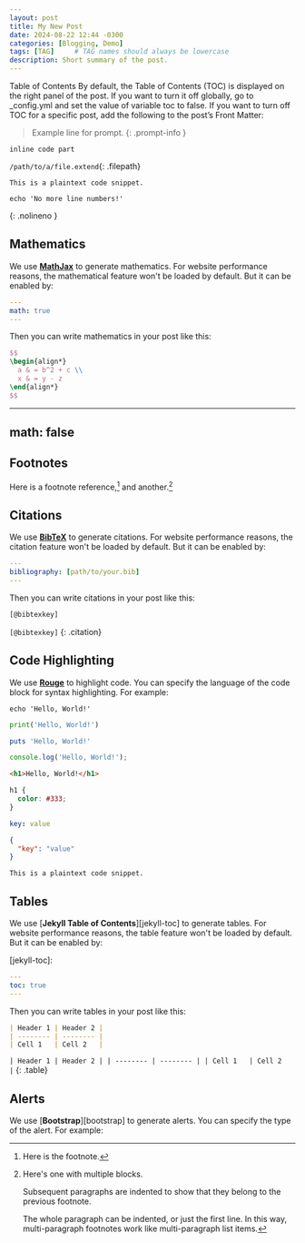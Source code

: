 ```yaml
---
layout: post
title: My New Post
date: 2024-08-22 12:44 -0300
categories: [Blogging, Demo]
tags: [TAG]     # TAG names should always be lowercase
description: Short summary of the post.
---
```

Table of Contents
By default, the Table of Contents (TOC) is displayed on the 
right panel of the post. If you want to turn it off globally,
go to _config.yml and set the value of variable toc to false. 
If you want to turn off TOC for a specific post, add the following 
to the post’s Front Matter:

> Example line for prompt.
{: .prompt-info }

`inline code part`

`/path/to/a/file.extend`{: .filepath}

```
This is a plaintext code snippet.
```

```shell
echo 'No more line numbers!'
```
{: .nolineno }



## Mathematics

We use [**MathJax**][mathjax] to generate mathematics. For website performance reasons, the mathematical feature won't be loaded by default. But it can be enabled by:

[mathjax]: https://www.mathjax.org/

```yaml
---
math: true
---
```

Then you can write mathematics in your post like this:

```latex
$$
\begin{align*}
  a & = b^2 + c \\
  x & = y - z
\end{align*}
$$
```

---
math: false
---
## Footnotes

Here is a footnote reference,[^1] and another.[^longnote]

[^1]: Here is the footnote.

[^longnote]: Here's one with multiple blocks.

    Subsequent paragraphs are indented to show that they belong to the previous footnote.

    The whole paragraph can be indented, or just the first line. In this way, multi-paragraph footnotes work like multi-paragraph list items.

## Citations

We use [**BibTeX**][bibtex] to generate citations. For website performance reasons, the citation feature won't be loaded by default. But it can be enabled by:

[bibtex]: http://www.bibtex.org/

```yaml
---
bibliography: [path/to/your.bib]
---
```

Then you can write citations in your post like this:

```latex
[@bibtexkey]
```

``
[@bibtexkey]
``
{: .citation}

## Code Highlighting

We use [**Rouge**][rouge] to highlight code. You can specify the language of the code block for syntax highlighting. For example:

[rouge]: http://rouge.jneen.net/

```shell
echo 'Hello, World!'
```

```python
print('Hello, World!')
```

```ruby
puts 'Hello, World!'
```

```javascript
console.log('Hello, World!');
```

```html
<h1>Hello, World!</h1>
```

```css
h1 {
  color: #333;
}
```

```yaml
key: value
```

```json
{
  "key": "value"
}
```

```plaintext
This is a plaintext code snippet.
```

## Tables

We use [**Jekyll Table of Contents**][jekyll-toc] to generate tables. For website performance reasons, the table feature won't be loaded by default. But it can be enabled by:

[jekyll-toc]:

```yaml
---
toc: true
---
```

Then you can write tables in your post like this:

```markdown
| Header 1 | Header 2 |
| -------- | -------- |
| Cell 1   | Cell 2   |
```

``
| Header 1 | Header 2 |
| -------- | -------- |
| Cell 1   | Cell 2   |
``
{: .table}

## Alerts

We use [**Bootstrap**][bootstrap] to generate alerts. You can specify the type of the alert. For example:
